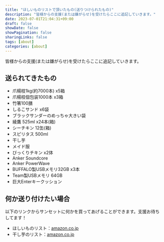 ```yaml
---
title: "ほしいものリストで頂いたもの(送りつけられたもの)"
description: "皆様からの支援(または嫌がらせ)を受けたらここに追記していきます。"
date: 2023-07-01T21:04:31+09:00
draft: false
showDate: false
showPagination: false
sharingLinks: false
tags: [about]
categories: [about]
---
```


皆様からの支援(または嫌がらせ)を受けたらここに追記していきます。

## 送られてきたもの

- 爪楊枝1kg(約7000本) x5箱
- 爪楊枝個包装1000本 x3箱
- 竹箸100膳
- しるこサンド x6袋
- ブラックサンダーのめっちゃ大きい袋
- 綾鷹 525ml x24本(箱)
- シーチキン 12缶(箱)
- スピリタス 500ml
- 干し芋
- メイド服
- びっくりチキン x2体
- Anker Soundcore
- Anker PowerWave
- BUFFALO製USBメモリ32GB x3本
- Team製USBメモリ 64GB
- 巨大Enterキークッション

## 何か送り付けたい場合

以下のリンクからサンセットに何かを買ってあげることができます。支援お待ちしてます！

- ほしいものリスト：[amazon.co.jp](https://www.amazon.jp/hz/wishlist/ls/3T0Y4P9Y3U4U8?ref_=wl_share)
- 干し芋のリスト：[amazon.co.jp](https://www.amazon.jp/hz/wishlist/ls/7YFVEHB03FXU?ref_=wl_share)
